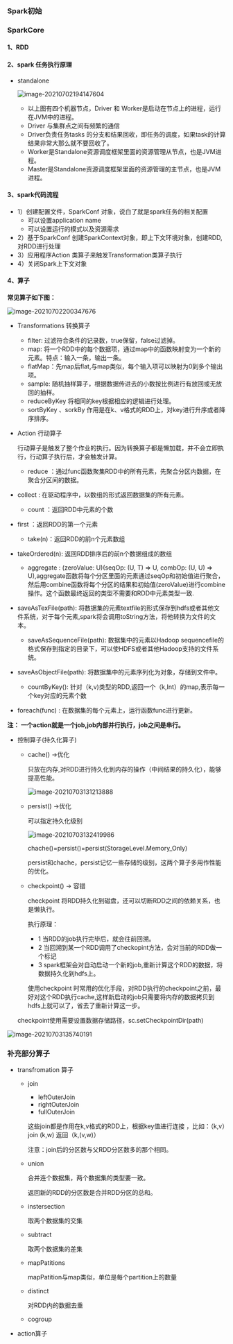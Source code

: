 ### Spark初始

### SparkCore

#### 1、RDD

#### 2、spark 任务执行原理

* standalone

  ![image-20210702194147604](pic/image-20210702194147604.png)

  * 以上图有四个机器节点，Driver 和 Worker是启动在节点上的进程，运行在JVM中的进程。
  * Driver 与集群点之间有频繁的通信
  * Driver负责任务tasks 的分支和结果回收，即任务的调度，如果task的计算结果非常大那么就不要回收了。
  * Worker是Standalone资源调度框架里面的资源管理从节点，也是JVM进程。
  * Master是Standalone资源调度框架里面的资源管理的主节点，也是JVM进程。

#### 3、spark代码流程

* 1）创建配置文件，SparkConf 对象，说白了就是spark任务的相关配置
  * 可以设置application name
  * 可以设置运行的模式以及资源需求
*  2）基于SparkConf 创建SparkContext对象，即上下文环境对象，创建RDD,对RDD进行处理
*  3）应用程序Action 类算子来触发Transformation类算子执行
*  4）关闭Spark上下文对象

#### 4、算子

**常见算子如下图：**

![image-20210702200347676](pic/image-20210702200347676.png)

* Transformations 转换算子

  * filter: 过滤符合条件的记录数，true保留，false过滤掉。
  * map: 将一个RDD中的每个数据项，通过map中的函数映射变为一个新的元素。特点：输入一条，输出一条。
  * flatMap：先map后flat,与map类似，每个输入项可以映射为0到多个输出项。
  * sample: 随机抽样算子，根据数据传进去的小数按比例进行有放回或无放回的抽样。
  * reduceByKey 将相同的key根据相应的逻辑进行处理。
  * sortByKey 、sorkBy 作用是在k、v格式的RDD上，对key进行升序或者降序排序。

* Action 行动算子  

  行动算子是触发了整个作业的执行。因为转换算子都是懒加载，并不会立即执行，行动算子执行后，才会触发计算。

  * reduce ：通过func函数聚集RDD中的所有元素，先聚合分区内数据，在聚合分区间的数据。
* collect  : 在驱动程序中，以数组的形式返回数据集的所有元素。
  
  * count   ：返回RDD中元素的个数
* first ：返回RDD的第一个元素
  
  * take(n)：返回RDD的前n个元素数组
* takeOrdered(n): 返回RDD排序后的前n个数据组成的数组
  
  * aggregate : (zeroValue: U)(seqOp: (U, T) ⇒ U, combOp: (U, U) ⇒ U),aggregate函数将每个分区里面的元素通过seqOp和初始值进行聚合，然后用combine函数将每个分区的结果和初始值(zeroValue)进行combine操作。这个函数最终返回的类型不需要和RDD中元素类型一致.
* saveAsTexFile(path): 将数据集的元素textfile的形式保存到hdfs或者其他文件系统，对于每个元素,spark将会调用toString方法，将他转换为文件的文本。
  
  * saveAsSequenceFile(path): 数据集中的元素以Hadoop sequencefile的格式保存到指定的目录下，可以使HDFS或者其他Hadoop支持的文件系统。
* saveAsObjectFile(path): 将数据集中的元素序列化为对象，存储到文件中。
  
  * countByKey(): 针对（k,v)类型的RDD,返回一个（k,Int）的map,表示每一个key对应的元素个数
* foreach(func) : 在数据集的每个元素上，运行函数func进行更新。
  

**注： 一个action就是一个job,job内部并行执行，job之间是串行。**

* 控制算子(持久化算子)

  * cache()  ->优化

    只放在内存,对RDD进行持久化到内存的操作（中间结果的持久化），能够提高性能。

    ![image-20210703131213888](pic/image-20210703131213888.png)

  * persist()   ->优化

    可以指定持久化级别

    ![image-20210703132419986](pic/image-20210703132419986.png)

    chache()=persist()=persist(StorageLevel.Memory_Only)

    persist和chache，persist记忆一些存储的级别，这两个算子多用作性能的优化。

  * checkpoint()  -> 容错

    checkpoint 将RDD持久化到磁盘，还可以切断RDD之间的依赖关系，也是懒执行。

    执行原理：

    * 1 当RDD的job执行完毕后，就会往前回溯。
    * 2 当回溯到某一个RDD调用了checkopint方法，会对当前的RDD做一个标记
    * 3 spark框架会对自动启动一个新的job,重新计算这个RDD的数据，将数据持久化到hdfs上。

    使用checkpoint 时常用的优化手段，对RDD执行的checkpoint之前，最好对这个RDD执行cache,这样新启动的job只需要将内存的数据拷贝到hdfs上就可以了，省去了重新计算这一步。

  ​       checkpoint使用需要设置数据存储路径，sc.setCheckpointDir(path)

![image-20210703135740191](pic/image-20210703135740191.png)

### 补充部分算子

* transfromation 算子

  * join

    * leftOuterJoin
    * rightOuterJoin
    * fullOuterJoin

    这些join都是作用在k,v格式的RDD上，根据key值进行连接 ，比如：（k,v）join (k,w) 返回（k,(v,w)）

    注意：join后的分区数与父RDD分区数多的那个相同。

  * union

    合并连个数据集，两个数据集的类型要一致。

    返回新的RDD的分区数是合并RDD分区的总和。

  * instersection

    取两个数据集的交集

  * subtract

    取两个数据集的差集

  * mapPatitions

    mapPatition与map类似，单位是每个partition上的数量

  * distinct

    对RDD内的数据去重

  * cogroup

    

* action算子